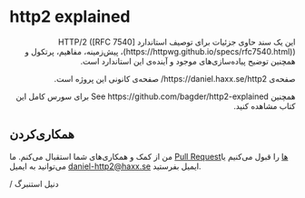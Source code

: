 http2 explained
===============

<p dir="rtl">این یک سند حاوی جزئیات برای توصیف استاندارد HTTP/2 ([RFC
7540](https://httpwg.github.io/specs/rfc7540.html))، پیش‌زمینه، مفاهیم، پرتکول و همچنین توضیح پیاده‌سازی‌های موجود و آینده‌ی این استاندارد است.</p>

<p dir="rtl">صفحه‌ی https://daniel.haxx.se/http2/ صفحه‌ی کانونی این پروژه است.</p>

<p dir="rtl">همچنین See https://github.com/bagder/http2-explained برای سورس کامل این کتاب مشاهده کنید.

همکاری‌کردن
---------

من از کمک و همکاری‌های شما استقبال می‌کنم. ما [Pull Requestها](https://github.com/bagder/http2-explained/issues) را قبول می‌کنیم یا می‌توانید به ایمیل daniel-http2@haxx.se ایمیل بفرستید.

/ دنیل استنبرگ
